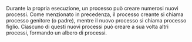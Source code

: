 Durante la propria esecuzione, un processo può creare numerosi nuovi processi. Come menzionato in precedenza, il processo creante si chiama processo genitore (o padre), mentre il nuovo processo si chiama processo figlio. Ciascuno di questi nuovi processi può creare a sua volta altri processi, formando un albero di processi.


